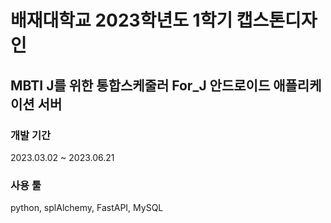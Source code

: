 # 배재대학교 2023학년도 1학기 캡스톤디자인
## MBTI J를 위한 통합스케줄러 For_J 안드로이드 애플리케이션 서버

### 개발 기간
2023.03.02 ~ 2023.06.21

### 사용 툴
python, splAlchemy, FastAPI, MySQL
